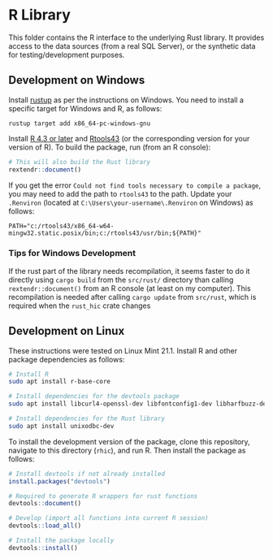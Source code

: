 # R Library

This folder contains the R interface to the underlying Rust library. It provides access to the data sources (from a real SQL Server), or the synthetic data for testing/development purposes.

## Development on Windows

Install [rustup](https://www.rust-lang.org/tools/install) as per the instructions on Windows. You need to install a specific target for Windows and R, as follows:

```pwoershell
rustup target add x86_64-pc-windows-gnu
```

Install [R 4.3 or later](https://cran.r-project.org/bin/windows/base/) and [Rtools43](https://cran.r-project.org/bin/windows/Rtools/rtools43/rtools.html) (or the corresponding version for your version of R). To build the package, run (from an R console):

```r
# This will also build the Rust library
rextendr::document()
```

If you get the error `Could not find tools necessary to compile a package`, you may need to add the path to `rtools43` to the path. Update your `.Renviron` (located at `C:\Users\your-username\.Renviron` on Windows) as follows:

```
PATH="c:/rtools43/x86_64-w64-mingw32.static.posix/bin;c:/rtools43/usr/bin;${PATH}"
```

### Tips for Windows Development

If the rust part of the library needs recompilation, it seems faster to do it directly using `cargo build` from the `src/rust/` directory than calling `rextendr::document()` from an R console (at least on my computer). This recompilation is needed after calling `cargo update` from `src/rust`, which is required when the `rust_hic` crate changes 



## Development on Linux

These instructions were tested on Linux Mint 21.1. Install R and other package dependencies as follows:

```bash
# Install R 
sudo apt install r-base-core

# Install dependencies for the devtools package
sudo apt install libcurl4-openssl-dev libfontconfig1-dev libharfbuzz-dev libfribidi-dev libfreetype6-dev libpng-dev libtiff5-dev libjpeg-dev

# Install dependencies for the Rust library
sudo apt install unixodbc-dev
```

To install the development version of the package, clone this repository, navigate to this directory (`rhic`), and run R. Then install the package as follows:

```r
# Install devtools if not already installed
install.packages("devtools")

# Required to generate R wrappers for rust functions
devtools::document()

# Develop (import all functions into current R session)
devtools::load_all()

# Install the package locally
devtools::install()
```

